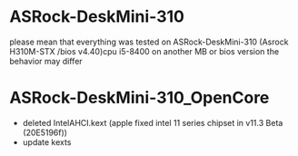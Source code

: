 # ASRock-DeskMini-310

please mean that everything was tested on ASRock-DeskMini-310 (Asrock H310M-STX /bios v4.40)cpu i5-8400  on another MB or bios version the behavior may differ
# ASRock-DeskMini-310_OpenCore
- deleted IntelAHCI.kext (apple fixed intel 11 series chipset in v11.3 Beta (20E5196f))
- update kexts 
